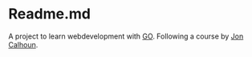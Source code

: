 # Readme.md

A project to learn webdevelopment with [GO](https://go.dev/). Following a course by [Jon Calhoun](https://www.calhoun.io/).
